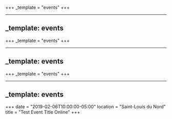 +++
_template = "events"
+++

---
_template: events
---






+++
_template = "events"
+++

---
_template: events
---


+++
_template = "events"
+++

---
_template: events
---


+++
date = "2019-02-06T10:00:00-05:00"
location = "Saint-Louis du Nord"
title = "Test Event Title Online"
+++

